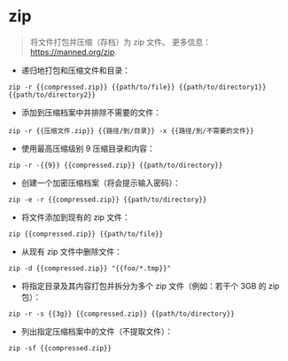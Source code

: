 # zip

> 将文件打包并压缩（存档）为 zip 文件。
> 更多信息： <https://manned.org/zip>.

- 递归地打包和压缩文件和目录：

`zip -r {{compressed.zip}} {{path/to/file}} {{path/to/directory1}} {{path/to/directory2}}`

- 添加到压缩档案中并排除不需要的文件：

`zip -r {{压缩文件.zip}} {{路径/到/目录}} -x {{路径/到/不需要的文件}}`

- 使用最高压缩级别 9 压缩目录和内容：

`zip -r -{{9}} {{compressed.zip}} {{path/to/directory}}`

- 创建一个加密压缩档案（将会提示输入密码）：

`zip -e -r {{compressed.zip}} {{path/to/directory}}`

- 将文件添加到现有的 zip 文件：

`zip {{compressed.zip}} {{path/to/file}}`

- 从现有 zip 文件中删除文件：

`zip -d {{compressed.zip}} "{{foo/*.tmp}}"`

- 将指定目录及其内容打包并拆分为多个 zip 文件（例如：若干个 3GB 的 zip 包）：

`zip -r -s {{3g}} {{compressed.zip}} {{path/to/directory}}`

- 列出指定压缩档案中的文件（不提取文件）：

`zip -sf {{compressed.zip}}`
